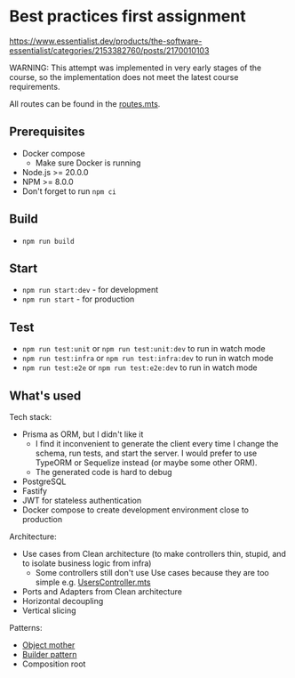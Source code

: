 # Best practices first assignment

https://www.essentialist.dev/products/the-software-essentialist/categories/2153382760/posts/2170010103

WARNING: This attempt was implemented in very early stages of the course, so the implementation does not meet the latest course requirements.

All routes can be found in the [routes.mts](./src/infra/webServer/routes.mts).

## Prerequisites

- Docker compose
  - Make sure Docker is running
- Node.js >= 20.0.0
- NPM >= 8.0.0
- Don't forget to run `npm ci`

## Build

- `npm run build`

## Start

- `npm run start:dev` - for development
- `npm run start` - for production

## Test

- `npm run test:unit` or `npm run test:unit:dev` to run in watch mode 
- `npm run test:infra` or `npm run test:infra:dev` to run in watch mode
- `npm run test:e2e` or `npm run test:e2e:dev` to run in watch mode

## What's used

Tech stack:

- Prisma as ORM, but I didn't like it
  - I find it inconvenient to generate the client every time I change the schema, run tests, and start the server. I would prefer to use TypeORM or Sequelize instead (or maybe some other ORM).
  - The generated code is hard to debug
- PostgreSQL
- Fastify
- JWT for stateless authentication
- Docker compose to create development environment close to production

Architecture:

- Use cases from Clean architecture (to make controllers thin, stupid, and to isolate business logic from infra)
  - Some controllers still don't use Use cases because they are too simple e.g. [UsersController.mts](./src/modules/user/controllers/UsersController.mts)
- Ports and Adapters from Clean architecture
- Horizontal decoupling
- Vertical slicing

Patterns:

- [Object mother](https://martinfowler.com/bliki/ObjectMother.html)
- [Builder pattern](https://refactoring.guru/design-patterns/builder)
- Composition root
